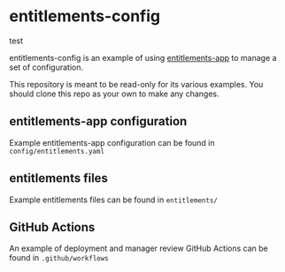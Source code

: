 # entitlements-config

test

entitlements-config is an example of using [entitlements-app](https://github.com/github/entitlements-app) to manage a set of configuration.

This repository is meant to be read-only for its various examples. You should clone this repo as your own to make any changes.

## entitlements-app configuration

Example entitlements-app configuration can be found in `config/entitlements.yaml`

## entitlements files

Example entitlements files can be found in `entitlements/`

## GitHub Actions

An example of deployment and manager review GitHub Actions can be found in `.github/workflows`
